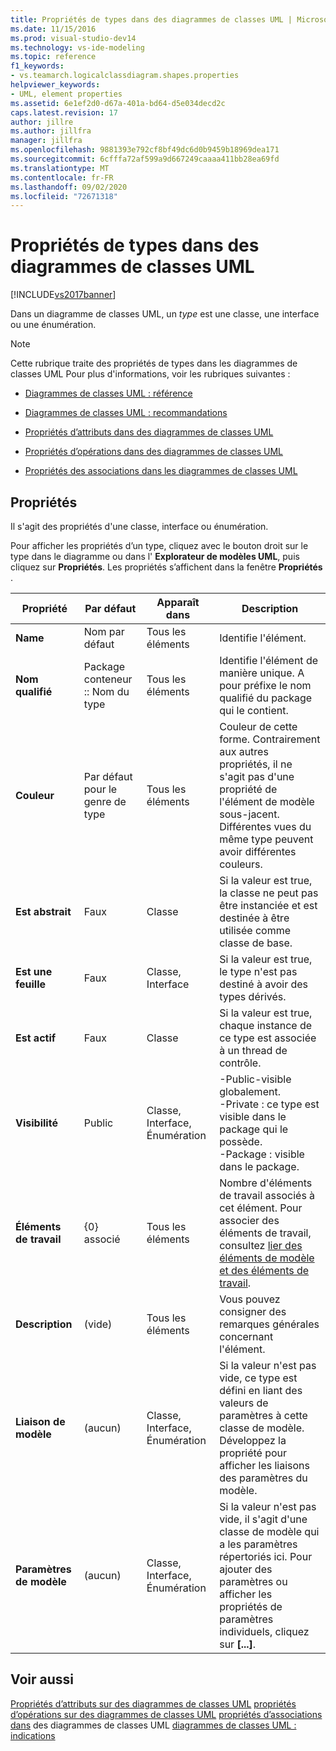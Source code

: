 ```yaml
---
title: Propriétés de types dans des diagrammes de classes UML | Microsoft Docs
ms.date: 11/15/2016
ms.prod: visual-studio-dev14
ms.technology: vs-ide-modeling
ms.topic: reference
f1_keywords:
- vs.teamarch.logicalclassdiagram.shapes.properties
helpviewer_keywords:
- UML, element properties
ms.assetid: 6e1ef2d0-d67a-401a-bd64-d5e034decd2c
caps.latest.revision: 17
author: jillre
ms.author: jillfra
manager: jillfra
ms.openlocfilehash: 9881393e792cf8bf49dc6d0b9459b18969dea171
ms.sourcegitcommit: 6cfffa72af599a9d667249caaaa411bb28ea69fd
ms.translationtype: MT
ms.contentlocale: fr-FR
ms.lasthandoff: 09/02/2020
ms.locfileid: "72671318"
---
```

# <a name="properties-of-types-on-uml-class-diagrams"></a>Propriétés de types dans des diagrammes de classes UML
[!INCLUDE[vs2017banner](../includes/vs2017banner.md)]

Dans un diagramme de classes UML, un *type* est une classe, une interface ou une énumération.

> [!NOTE]
> Cette rubrique traite des propriétés de types dans les diagrammes de classes UML Pour plus d'informations, voir les rubriques suivantes :

- [Diagrammes de classes UML : référence](../modeling/uml-class-diagrams-reference.md)

- [Diagrammes de classes UML : recommandations](../modeling/uml-class-diagrams-guidelines.md)

- [Propriétés d’attributs dans des diagrammes de classes UML](../modeling/properties-of-attributes-on-uml-class-diagrams.md)

- [Propriétés d’opérations dans des diagrammes de classes UML](../modeling/properties-of-operations-on-uml-class-diagrams.md)

- [Propriétés des associations dans les diagrammes de classes UML](../modeling/properties-of-associations-on-uml-class-diagrams.md)

## <a name="properties"></a>Propriétés
 Il s'agit des propriétés d'une classe, interface ou énumération.

 Pour afficher les propriétés d’un type, cliquez avec le bouton droit sur le type dans le diagramme ou dans l' **Explorateur de modèles UML**, puis cliquez sur **Propriétés**. Les propriétés s’affichent dans la fenêtre **Propriétés** .

|**Propriété**|**Par défaut**|Apparaît dans|Description|
|------------------|-----------------|----------------|-----------------|
|**Name**|Nom par défaut|Tous les éléments|Identifie l'élément.|
|**Nom qualifié**|Package conteneur :: Nom du type|Tous les éléments|Identifie l'élément de manière unique. A pour préfixe le nom qualifié du package qui le contient.|
|**Couleur**|Par défaut pour le genre de type|Tous les éléments|Couleur de cette forme. Contrairement aux autres propriétés, il ne s'agit pas d'une propriété de l'élément de modèle sous-jacent. Différentes vues du même type peuvent avoir différentes couleurs.|
|**Est abstrait**|Faux|Classe|Si la valeur est true, la classe ne peut pas être instanciée et est destinée à être utilisée comme classe de base.|
|**Est une feuille**|Faux|Classe, Interface|Si la valeur est true, le type n'est pas destiné à avoir des types dérivés.|
|**Est actif**|Faux|Classe|Si la valeur est true, chaque instance de ce type est associée à un thread de contrôle.|
|**Visibilité**|Public|Classe, Interface, Énumération|-Public-visible globalement.<br />-Private : ce type est visible dans le package qui le possède.<br />-Package : visible dans le package.|
|**Éléments de travail**|{0} associé|Tous les éléments|Nombre d'éléments de travail associés à cet élément. Pour associer des éléments de travail, consultez [lier des éléments de modèle et des éléments de travail](../modeling/link-model-elements-and-work-items.md).|
|**Description**|(vide)|Tous les éléments|Vous pouvez consigner des remarques générales concernant l'élément.|
|**Liaison de modèle**|(aucun)|Classe, Interface, Énumération|Si la valeur n'est pas vide, ce type est défini en liant des valeurs de paramètres à cette classe de modèle. Développez la propriété pour afficher les liaisons des paramètres du modèle.|
|**Paramètres de modèle**|(aucun)|Classe, Interface, Énumération|Si la valeur n'est pas vide, il s'agit d'une classe de modèle qui a les paramètres répertoriés ici. Pour ajouter des paramètres ou afficher les propriétés de paramètres individuels, cliquez sur **[...]**.|

## <a name="see-also"></a>Voir aussi
 [Propriétés d’attributs sur des diagrammes de classes UML](../modeling/properties-of-attributes-on-uml-class-diagrams.md) [propriétés d’opérations sur des diagrammes de classes UML](../modeling/properties-of-operations-on-uml-class-diagrams.md) [propriétés d’associations dans](../modeling/properties-of-associations-on-uml-class-diagrams.md) des diagrammes de classes UML [diagrammes de classes UML : indications](../modeling/uml-class-diagrams-guidelines.md)
